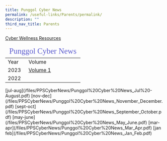 ```yaml
---
title: Punggol Cyber News
permalink: /useful-links/Parents/permalink/
description: ""
third_nav_title: Parents
---
```

<a href="/files/Cyber%20Wellness/CyberWellnessResource.pdf" target="_blank">Cyber Wellness Resources</a>

<table>
<thead>
	<tr><td colspan=2 style="font-family:impact; font-size:25px; color:rgb(94,94,207)">Punggol Cyber News</td>
	</tr>
</thead>
	<tbody>
		<tr>
			<td width=50>Year</td>
			<td>Volume</td>
		</tr>
		<tr>
			<td>2023</td>
			<td style="border: solid 0px black"><a href="https://go.gov.sg/punggolcyberwellness" target="_blank">Volume 1</a></td>
		</tr>
		<tr>
		<td>2022</td>
		<td></td>
		</tr>
		<tr></tr>
	</tbody>
	</table>
	[jul-aug](/files/PPSCyberNews/Punggol%20Cyber%20News_Jul%20-August.pdf)
	[nov-dec](/files/PPSCyberNews/Punggol%20Cyber%20News_November_December.pdf)
	[sept-oct](/files/PPSCyberNews/Punggol%20Cyber%20News_September_October.pdf)
	[may-june](/files/PPSCyberNews/Punggol%20Cyber%20News_May_June.pdf)
	[mar-apr](/files/PPSCyberNews/Punggol%20Cyber%20News_Mar_Apr.pdf)
	[jan feb](/files/PPSCyberNews/Punggol%20Cyber%20News_Jan_Feb.pdf)